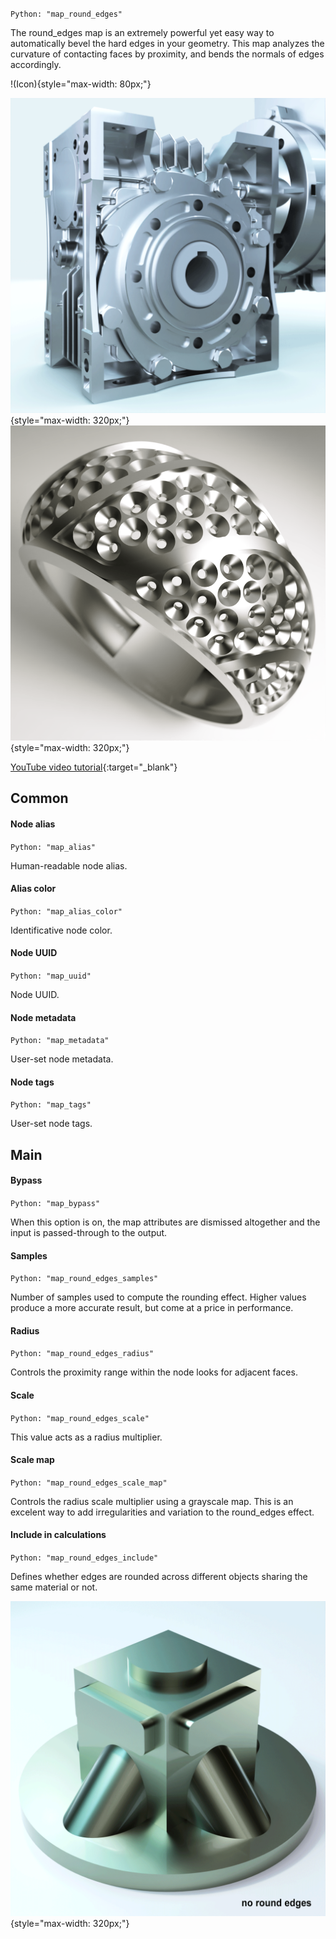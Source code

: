 `Python: "map_round_edges"`

The round_edges map is an extremely powerful yet easy way to automatically bevel the hard edges in your geometry. This map analyzes the curvature of contacting faces by proximity, and bends the normals of edges accordingly.

!(Icon){style="max-width: 80px;"}



![Round Edges example](map_round_edges_1.gif "Round Edges example"){style="max-width: 320px;"}
![Round Edges example](map_round_edges_2.gif "Round Edges example"){style="max-width: 320px;"}


[YouTube video tutorial](https://www.youtube.com/watch?v=YXfCOG1Yyys){:target="_blank"}

## Common

#### Node alias
`Python: "map_alias"`

Human-readable node alias.

#### Alias color
`Python: "map_alias_color"`

Identificative node color.

#### Node UUID
`Python: "map_uuid"`

Node UUID.

#### Node metadata
`Python: "map_metadata"`

User-set node metadata.

#### Node tags
`Python: "map_tags"`

User-set node tags.

## Main

#### Bypass
`Python: "map_bypass"`

When this option is on, the map attributes are dismissed altogether and the input is passed-through to the output.

#### Samples
`Python: "map_round_edges_samples"`

Number of samples used to compute the rounding effect. Higher values produce a more accurate result, but come at a price in performance.

#### Radius
`Python: "map_round_edges_radius"`

Controls the proximity range within the node looks for adjacent faces.

#### Scale
`Python: "map_round_edges_scale"`

This value acts as a radius multiplier.

#### Scale map
`Python: "map_round_edges_scale_map"`

Controls the radius scale multiplier using a grayscale map. This is an excelent way to add irregularities and variation to the round_edges effect.

#### Include in calculations
`Python: "map_round_edges_include"`

Defines whether edges are rounded across different objects sharing the same material or not.


![Round Edges example](map_round_edges_include.gif "Round Edges example"){style="max-width: 320px;"}



